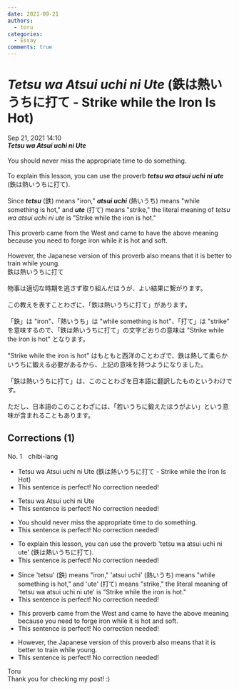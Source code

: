 ```yaml
---
date: 2021-09-21
authors:
  - toru
categories:
  - Essay
comments: true
---
```


# <strong><em>Tetsu wa Atsui uchi ni Ute</strong></em> (鉄は熱いうちに打て - Strike while the Iron Is Hot)
<div class="date">Sep 21, 2021 14:10</div>
<div id="post"><div id="body_show_ori">
<strong><em>Tetsu wa Atsui uchi ni Ute</strong></em><br/><br/>You should never miss the appropriate time to do something.<br/><br/>To explain this lesson, you can use the proverb <strong><em>tetsu wa atsui uchi ni ute</em></strong> (鉄は熱いうちに打て).<br/><br/>Since <strong><em>tetsu</em></strong> (鉄) means "iron," <strong><em>atsui uchi</em></strong> (熱いうち) means "while something is hot," and <strong><em>ute</em></strong> (打て) means "strike," the literal meaning of <em>tetsu wa atsui uchi ni ute</em> is "Strike while the iron is hot."<br/><br/>This proverb came from the West and came to have the above meaning because you need to forge iron while it is hot and soft.<br/><br/>However, the Japanese version of this proverb also means that it is better to train while young. 
</div></div>

<!-- more -->

<div id="post_ja"><div id="body_show_mo">
鉄は熱いうちに打て<br/><br/>物事は適切な時期を逃さず取り組んだほうが、よい結果に繋がります。<br/><br/>この教えを表すことわざに、「鉄は熱いうちに打て」があります。<br/><br/>「鉄」は "iron"、「熱いうち」は "while something is hot"、「打て」は "strike" を意味するので、「鉄は熱いうちに打て」の文字どおりの意味は "Strike while the iron is hot" となります。<br/><br/>"Strike while the iron is hot" はもともと西洋のことわざで、鉄は熱して柔らかいうちに鍛える必要があるから、上記の意味を持つようになりました。<br/><br/>「鉄は熱いうちに打て」は、このことわざを日本語に翻訳したものというわけです。<br/><br/>ただし、日本語のこのことわざには、「若いうちに鍛えたほうがよい」という意味が含まれることもあります。
</div></div>

## Corrections (1)
<div id="block"><div class="first_name"> No. 1　<span class="just_name">chibi-lang</span></div><div id="block2">
<ul class="correction_field">
<li class="incorrect">Tetsu wa Atsui uchi ni Ute (鉄は熱いうちに打て - Strike while the Iron Is Hot)</li>
<li class="corrected perfect">This sentence is perfect! No correction needed!</li>
</ul>
<ul class="correction_field">
<li class="incorrect">Tetsu wa Atsui uchi ni Ute</li>
<li class="corrected perfect">This sentence is perfect! No correction needed!</li>
</ul>
<ul class="correction_field">
<li class="incorrect">You should never miss the appropriate time to do something.</li>
<li class="corrected perfect">This sentence is perfect! No correction needed!</li>
</ul>
<ul class="correction_field">
<li class="incorrect">To explain this lesson, you can use the proverb 'tetsu wa atsui uchi ni ute' (鉄は熱いうちに打て).</li>
<li class="corrected perfect">This sentence is perfect! No correction needed!</li>
</ul>
<ul class="correction_field">
<li class="incorrect">Since 'tetsu' (鉄) means "iron," 'atsui uchi' (熱いうち) means "while something is hot," and 'ute' (打て) means "strike," the literal meaning of 'tetsu wa atsui uchi ni ute' is "Strike while the iron is hot."</li>
<li class="corrected perfect">This sentence is perfect! No correction needed!</li>
</ul>
<ul class="correction_field">
<li class="incorrect">This proverb came from the West and came to have the above meaning because you need to forge iron while it is hot and soft.</li>
<li class="corrected perfect">This sentence is perfect! No correction needed!</li>
</ul>
<ul class="correction_field">
<li class="incorrect">However, the Japanese version of this proverb also means that it is better to train while young.</li>
<li class="corrected perfect">This sentence is perfect! No correction needed!</li>
</ul>
</div><div class="name"><span class="just_name">Toru</span><br>
Thank you for checking my post! :)
</div>
</div>
